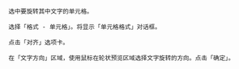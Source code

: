 

    选中要旋转其中文字的单元格。

    选择「格式 - 单元格」。将显示「单元格格式」对话框。

    点击「对齐」选项卡。

    在「文字方向」区域，使用鼠标在轮状预览区域选择文字旋转的方向。点击「确定」。
